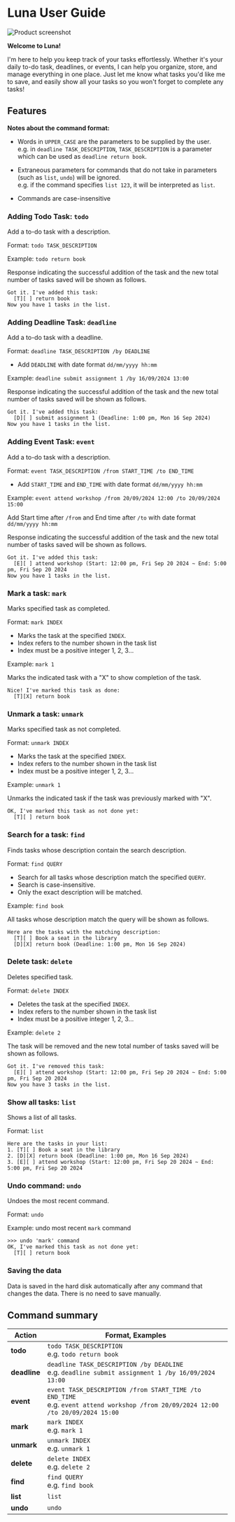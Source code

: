 # Luna User Guide

![Product screenshot](./Ui.png)

**Welcome to Luna!**

I'm here to help you keep track of your tasks effortlessly. 
Whether it's your daily to-do task, deadlines, or events, 
I can help you organize, store, and manage everything in one place. 
Just let me know what tasks you'd like me to save,
and easily show all your tasks so you won't forget to complete any tasks!

## Features
<div markdown="block" class="alert alert-info">

**Notes about the command format:**<br>

* Words in `UPPER_CASE` are the parameters to be supplied by the user.<br>
  e.g. in `deadline TASK_DESCRIPTION`, `TASK_DESCRIPTION` is a parameter which can be used as `deadline return book`.

* Extraneous parameters for commands that do not take in parameters (such as `list`, `undo`) will be ignored.<br> 
  e.g. if the command specifies `list 123`, it will be interpreted as `list`.
* Commands are case-insensitive

</div>

### Adding Todo Task: `todo`
Add a to-do task with a description.

Format: `todo TASK_DESCRIPTION`

Example: `todo return book`

Response indicating the successful addition of the task 
and the new total number of tasks saved will be shown as follows.
```
Got it. I've added this task:
  [T][ ] return book
Now you have 1 tasks in the list.
```

### Adding Deadline Task: `deadline`
Add a to-do task with a deadline.

Format: `deadline TASK_DESCRIPTION /by DEADLINE`
* Add `DEADLINE` with date format `dd/mm/yyyy hh:mm`

Example: `deadline submit assignment 1 /by 16/09/2024 13:00`

Response indicating the successful addition of the task
and the new total number of tasks saved will be shown as follows.
```
Got it. I've added this task:
  [D][ ] submit assignment 1 (Deadline: 1:00 pm, Mon 16 Sep 2024)
Now you have 1 tasks in the list.
```

### Adding Event Task: `event`
Add a to-do task with a description.

Format: `event TASK_DESCRIPTION /from START_TIME /to END_TIME`
* Add `START_TIME` and `END_TIME` with date format `dd/mm/yyyy hh:mm`

Example: `event attend workshop /from 20/09/2024 12:00 /to 20/09/2024 15:00`

Add Start time after `/from` and End time after `/to` with date format `dd/mm/yyyy hh:mm`

Response indicating the successful addition of the task
and the new total number of tasks saved will be shown as follows.
```
Got it. I've added this task:
  [E][ ] attend workshop (Start: 12:00 pm, Fri Sep 20 2024 ~ End: 5:00 pm, Fri Sep 20 2024
Now you have 1 tasks in the list.
```

### Mark a task: `mark` 
Marks specified task as completed.

Format: `mark INDEX`
* Marks the task at the specified `INDEX`.
* Index refers to the number shown in the task list
* Index must be a positive integer 1, 2, 3...

Example: `mark 1`

Marks the indicated task with a "X" to show completion of the task.
```
Nice! I've marked this task as done: 
  [T][X] return book
```

### Unmark a task: `unmark`
Marks specified task as not completed.

Format: `unmark INDEX`
* Marks the task at the specified `INDEX`.
* Index refers to the number shown in the task list
* Index must be a positive integer 1, 2, 3...

Example: `unmark 1`

Unmarks the indicated task if the task was previously marked with "X".
```
OK, I've marked this task as not done yet: 
  [T][ ] return book
```

### Search for a task: `find`
Finds tasks whose description contain the search description.

Format: `find QUERY`
* Search for all tasks whose description match the specified `QUERY`.
* Search is case-insensitive.
* Only the exact description will be matched.

Example: `find book`

All tasks whose description match the query will be shown as follows.
```
Here are the tasks with the matching description:
  [T][ ] Book a seat in the library 
  [D][X] return book (Deadline: 1:00 pm, Mon 16 Sep 2024)
```

### Delete task: `delete`
Deletes specified task.

Format: `delete INDEX`
* Deletes the task at the specified `INDEX`.
* Index refers to the number shown in the task list
* Index must be a positive integer 1, 2, 3...

Example: `delete 2`

The task will be removed and the new total number of tasks saved will be shown as follows.
```
Got it. I've removed this task:
  [E][ ] attend workshop (Start: 12:00 pm, Fri Sep 20 2024 ~ End: 5:00 pm, Fri Sep 20 2024
Now you have 3 tasks in the list.
```

### Show all tasks: `list`
Shows a list of all tasks.

Format: `list`
```
Here are the tasks in your list:
1. [T][ ] Book a seat in the library 
2. [D][X] return book (Deadline: 1:00 pm, Mon 16 Sep 2024)
3. [E][ ] attend workshop (Start: 12:00 pm, Fri Sep 20 2024 ~ End: 5:00 pm, Fri Sep 20 2024
```

### Undo command: `undo`
Undoes the most recent command.

Format: `undo`

Example: undo most recent `mark` command
```
>>> undo 'mark' command
OK, I've marked this task as not done yet: 
  [T][ ] return book
```

### Saving the data
Data is saved in the hard disk automatically after any command that changes the data. There is no need to save manually.

## Command summary

Action | Format, Examples
--------|------------------
**todo** | `todo TASK_DESCRIPTION` <br> e.g. `todo return book`
**deadline** | `deadline TASK_DESCRIPTION /by DEADLINE` <br> e.g. `deadline submit assignment 1 /by 16/09/2024 13:00`
**event** | `event TASK_DESCRIPTION /from START_TIME /to END_TIME` <br> e.g. `event attend workshop /from 20/09/2024 12:00 /to 20/09/2024 15:00`
**mark** | `mark INDEX` <br> e.g. `mark 1`
**unmark** | `unmark INDEX` <br> e.g. `unmark 1`
**delete** | `delete INDEX`<br> e.g. `delete 2`
**find** | `find QUERY` <br> e.g. `find book`
**list** | `list`
**undo** | `undo`